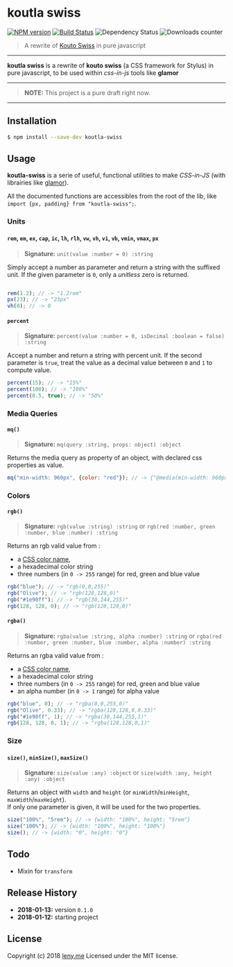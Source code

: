 # koutla swiss

[![NPM version](https://badge.fury.io/js/koutla-swiss.svg)](http://badge.fury.io/js/koutla-swiss) [![Build Status](http://img.shields.io/travis/leny/koutla-swiss.svg)](https://travis-ci.org/leny/koutla-swiss) ![Dependency Status](https://david-dm.org/leny/koutla-swiss.svg) ![Downloads counter](http://img.shields.io/npm/dm/koutla-swiss.svg)

> A rewrite of [Kouto Swiss](https://kouto-swiss.io) in pure javascript

* * *

**koutla swiss** is a rewrite of **kouto swiss** (a CSS framework for Stylus) in pure javascript, to be used within _css-in-js_ tools like **glamor**

* * *

> **NOTE:** This project is a pure draft right now.

* * *

## Installation

```bash
$ npm install --save-dev koutla-swiss
```

## Usage

**koutla-swiss** is a serie of useful, functional utilities to make _CSS-in-JS_ (with librairies like [glamor](https://github.com/threepointone/glamor)).

All the documented functions are accessibles from the root of the lib, like `import {px, padding} from "koutla-swiss";`.

### Units

#### `rem`, `em`, `ex`, `cap`, `ic`, `lh`, `rlh`, `vw`, `vh`, `vi`, `vb`, `vmin`, `vmax`, `px`

> **Signature:** `unit(value :number = 0) :string`

Simply accept a number as parameter and return a string with the suffixed unit. If the given parameter is `0`, only a _unitless_ zero is returned.

```javascript

rem(1.2); // -> "1.2rem"
px(23); // -> "23px"
vh(0); // -> 0

```

#### `percent`

> **Signature:** `percent(value :number = 0, isDecimal :boolean = false) :string`

Accept a number and return a string with percent unit. If the second parameter is `true`, treat the value as a decimal value between `0` and `1` to compute value.

```javascript
percent(15); // -> "15%"
percent(100); // -> "100%"
percent(0.5, true); // -> "50%"

```

### Media Queries

#### `mq()`

> **Signature:** `mq(query :string, props: object) :object`

Returns the media query as property of an object, with declared css properties as value.

```javascript
mq("min-width: 960px", {color: "red"}); // -> {"@media(min-width: 960px)": {color: "red"}}
```

### Colors

#### `rgb()`

> **Signature:** `rgb(value :string) :string` or `rgb(red :number, green :number, blue :number) :string`

Returns an rgb valid value from : 

- a [CSS color name](https://developer.mozilla.org/en-US/docs/Web/CSS/color_value),
- a hexadecimal color string
- three numbers (in `0 -> 255` range) for red, green and blue value

```javascript
rgb("blue"); // -> "rgb(0,0,255)"
rgb("Olive"); // -> "rgb(128,128,0)"
rgb("#1e90ff"); // -> "rgb(30,144,255)"
rgb(128, 128, 0); // -> "rgb(128,128,0)"
```

#### `rgba()`

> **Signature:** `rgba(value :string, alpha :number) :string` or `rgba(red :number, green :number, blue :number, alpha :number) :string`

Returns an rgba valid value from : 

- a [CSS color name](https://developer.mozilla.org/en-US/docs/Web/CSS/color_value),
- a hexadecimal color string
- three numbers (in `0 -> 255` range) for red, green and blue value
- an alpha number (in `0 -> 1` range) for alpha value

```javascript
rgb("blue", 0); // -> "rgba(0,0,255,0)"
rgb("Olive", 0.33); // -> "rgba(128,128,0,0.33)"
rgb("#1e90ff", 1); // -> "rgba(30,144,255,1)"
rgb(128, 128, 0, 1); // -> "rgba(128,128,0,1)"
```

### Size

#### `size()`, `minSize()`, `maxSize()`

> **Signature:** `size(value :any) :object` or `size(width :any, height :any) :object`

Returns an object with `width` and `height` (or `minWidth`/`minHeight`, `maxWidth`/`maxHeight`).  
If only one parameter is given, it will be used for the two properties.

```javascript
size("100%", "5rem"); // -> {width: "100%", height: "5rem"}
size("100%"); // -> {width: "100%", height: "100%"}
size(); // -> {width: "0", height: "0"}
```

## Todo

- Mixin for `transform`

## Release History

* **2018-01-13:** version `0.1.0`
* **2018-01-12:** starting project

## License

Copyright (c) 2018 [leny.me](http://leny.me)
Licensed under the MIT license.

